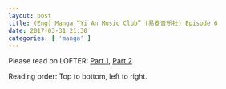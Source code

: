 ```yaml
---
layout: post
title: (Eng) Manga “Yi An Music Club” (易安音乐社) Episode 6
date: 2017-03-31 21:30
categories: [ 'manga' ]
---
```


Please read on LOFTER: [Part 1](http://quadrifolium.lofter.com/post/1d4edd3a_ef462e4), [Part 2](http://quadrifolium.lofter.com/post/1d4edd3a_ef462e5)

Reading order: Top to bottom, left to right.
